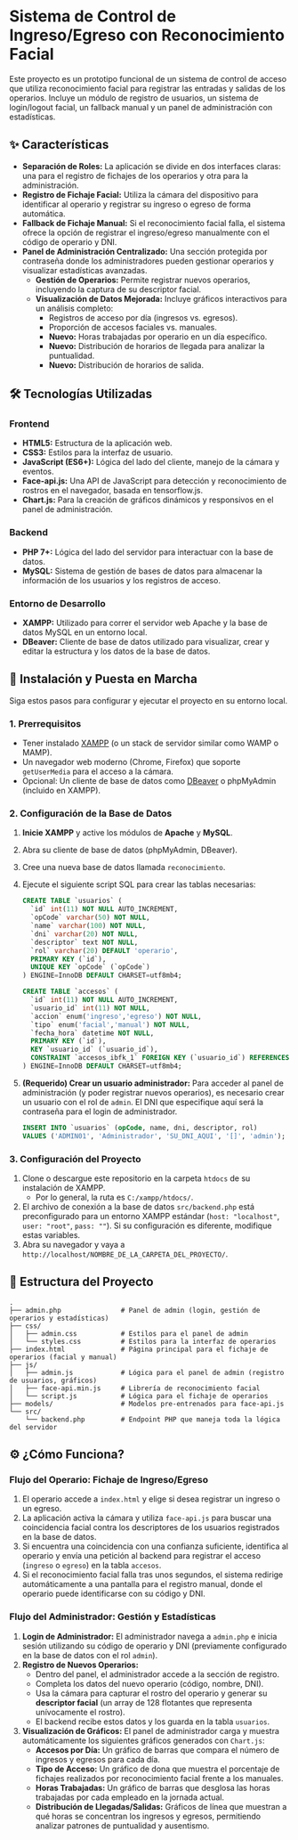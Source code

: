 # Sistema de Control de Ingreso/Egreso con Reconocimiento Facial

Este proyecto es un prototipo funcional de un sistema de control de acceso que utiliza reconocimiento facial para registrar las entradas y salidas de los operarios. Incluye un módulo de registro de usuarios, un sistema de login/logout facial, un fallback manual y un panel de administración con estadísticas.

## ✨ Características

-   **Separación de Roles:** La aplicación se divide en dos interfaces claras: una para el registro de fichajes de los operarios y otra para la administración.
-   **Registro de Fichaje Facial:** Utiliza la cámara del dispositivo para identificar al operario y registrar su ingreso o egreso de forma automática.
-   **Fallback de Fichaje Manual:** Si el reconocimiento facial falla, el sistema ofrece la opción de registrar el ingreso/egreso manualmente con el código de operario y DNI.
-   **Panel de Administración Centralizado:** Una sección protegida por contraseña donde los administradores pueden gestionar operarios y visualizar estadísticas avanzadas.
    -   **Gestión de Operarios:** Permite registrar nuevos operarios, incluyendo la captura de su descriptor facial.
    -   **Visualización de Datos Mejorada:** Incluye gráficos interactivos para un análisis completo:
        -   Registros de acceso por día (ingresos vs. egresos).
        -   Proporción de accesos faciales vs. manuales.
        -   **Nuevo:** Horas trabajadas por operario en un día específico.
        -   **Nuevo:** Distribución de horarios de llegada para analizar la puntualidad.
        -   **Nuevo:** Distribución de horarios de salida.

## 🛠️ Tecnologías Utilizadas

### Frontend
-   **HTML5:** Estructura de la aplicación web.
-   **CSS3:** Estilos para la interfaz de usuario.
-   **JavaScript (ES6+):** Lógica del lado del cliente, manejo de la cámara y eventos.
-   **Face-api.js:** Una API de JavaScript para detección y reconocimiento de rostros en el navegador, basada en tensorflow.js.
-   **Chart.js:** Para la creación de gráficos dinámicos y responsivos en el panel de administración.

### Backend
-   **PHP 7+:** Lógica del lado del servidor para interactuar con la base de datos.
-   **MySQL:** Sistema de gestión de bases de datos para almacenar la información de los usuarios y los registros de acceso.

### Entorno de Desarrollo
-   **XAMPP:** Utilizado para correr el servidor web Apache y la base de datos MySQL en un entorno local.
-   **DBeaver:** Cliente de base de datos utilizado para visualizar, crear y editar la estructura y los datos de la base de datos.

## 🚀 Instalación y Puesta en Marcha

Siga estos pasos para configurar y ejecutar el proyecto en su entorno local.

### 1. Prerrequisitos

-   Tener instalado [XAMPP](https://www.apachefriends.org/es/index.html) (o un stack de servidor similar como WAMP o MAMP).
-   Un navegador web moderno (Chrome, Firefox) que soporte `getUserMedia` para el acceso a la cámara.
-   Opcional: Un cliente de base de datos como [DBeaver](https://dbeaver.io/) o phpMyAdmin (incluido en XAMPP).

### 2. Configuración de la Base de Datos

1.  **Inicie XAMPP** y active los módulos de **Apache** y **MySQL**.
2.  Abra su cliente de base de datos (phpMyAdmin, DBeaver).
3.  Cree una nueva base de datos llamada `reconocimiento`.
4.  Ejecute el siguiente script SQL para crear las tablas necesarias:

    ```sql
    CREATE TABLE `usuarios` (
      `id` int(11) NOT NULL AUTO_INCREMENT,
      `opCode` varchar(50) NOT NULL,
      `name` varchar(100) NOT NULL,
      `dni` varchar(20) NOT NULL,
      `descriptor` text NOT NULL,
      `rol` varchar(20) DEFAULT 'operario',
      PRIMARY KEY (`id`),
      UNIQUE KEY `opCode` (`opCode`)
    ) ENGINE=InnoDB DEFAULT CHARSET=utf8mb4;

    CREATE TABLE `accesos` (
      `id` int(11) NOT NULL AUTO_INCREMENT,
      `usuario_id` int(11) NOT NULL,
      `accion` enum('ingreso','egreso') NOT NULL,
      `tipo` enum('facial','manual') NOT NULL,
      `fecha_hora` datetime NOT NULL,
      PRIMARY KEY (`id`),
      KEY `usuario_id` (`usuario_id`),
      CONSTRAINT `accesos_ibfk_1` FOREIGN KEY (`usuario_id`) REFERENCES `usuarios` (`id`) ON DELETE CASCADE
    ) ENGINE=InnoDB DEFAULT CHARSET=utf8mb4;
    ```

5.  **(Requerido) Crear un usuario administrador:** Para acceder al panel de administración (y poder registrar nuevos operarios), es necesario crear un usuario con el rol de `admin`. El DNI que especifique aquí será la contraseña para el login de administrador.

    ```sql
    INSERT INTO `usuarios` (opCode, name, dni, descriptor, rol) 
    VALUES ('ADMIN01', 'Administrador', 'SU_DNI_AQUI', '[]', 'admin');
    ```

### 3. Configuración del Proyecto

1.  Clone o descargue este repositorio en la carpeta `htdocs` de su instalación de XAMPP.
    -   Por lo general, la ruta es `C:/xampp/htdocs/`.
2.  El archivo de conexión a la base de datos `src/backend.php` está preconfigurado para un entorno XAMPP estándar (`host: "localhost"`, `user: "root"`, `pass: ""`). Si su configuración es diferente, modifique estas variables.
3.  Abra su navegador y vaya a `http://localhost/NOMBRE_DE_LA_CARPETA_DEL_PROYECTO/`.

## 📁 Estructura del Proyecto

```
.
├── admin.php               # Panel de admin (login, gestión de operarios y estadísticas)
├── css/
│   ├── admin.css           # Estilos para el panel de admin
│   └── styles.css          # Estilos para la interfaz de operarios
├── index.html              # Página principal para el fichaje de operarios (facial y manual)
├── js/
│   ├── admin.js            # Lógica para el panel de admin (registro de usuarios, gráficos)
│   ├── face-api.min.js     # Librería de reconocimiento facial
│   └── script.js           # Lógica para el fichaje de operarios
├── models/                 # Modelos pre-entrenados para face-api.js
└── src/
    └── backend.php         # Endpoint PHP que maneja toda la lógica del servidor
```

## ⚙️ ¿Cómo Funciona?

### Flujo del Operario: Fichaje de Ingreso/Egreso
1.  El operario accede a `index.html` y elige si desea registrar un ingreso o un egreso.
2.  La aplicación activa la cámara y utiliza `face-api.js` para buscar una coincidencia facial contra los descriptores de los usuarios registrados en la base de datos.
3.  Si encuentra una coincidencia con una confianza suficiente, identifica al operario y envía una petición al backend para registrar el acceso (`ingreso` o `egreso`) en la tabla `accesos`.
4.  Si el reconocimiento facial falla tras unos segundos, el sistema redirige automáticamente a una pantalla para el registro manual, donde el operario puede identificarse con su código y DNI.

### Flujo del Administrador: Gestión y Estadísticas
1.  **Login de Administrador:** El administrador navega a `admin.php` e inicia sesión utilizando su código de operario y DNI (previamente configurado en la base de datos con el rol `admin`).
2.  **Registro de Nuevos Operarios:**
    -   Dentro del panel, el administrador accede a la sección de registro.
    -   Completa los datos del nuevo operario (código, nombre, DNI).
    -   Usa la cámara para capturar el rostro del operario y generar su **descriptor facial** (un array de 128 flotantes que representa unívocamente el rostro).
    -   El backend recibe estos datos y los guarda en la tabla `usuarios`.
3.  **Visualización de Gráficos:** El panel de administrador carga y muestra automáticamente los siguientes gráficos generados con `Chart.js`:
    -   **Accesos por Día:** Un gráfico de barras que compara el número de ingresos y egresos para cada día.
    -   **Tipo de Acceso:** Un gráfico de dona que muestra el porcentaje de fichajes realizados por reconocimiento facial frente a los manuales.
    -   **Horas Trabajadas:** Un gráfico de barras que desglosa las horas trabajadas por cada empleado en la jornada actual.
    -   **Distribución de Llegadas/Salidas:** Gráficos de línea que muestran a qué horas se concentran los ingresos y egresos, permitiendo analizar patrones de puntualidad y ausentismo.

